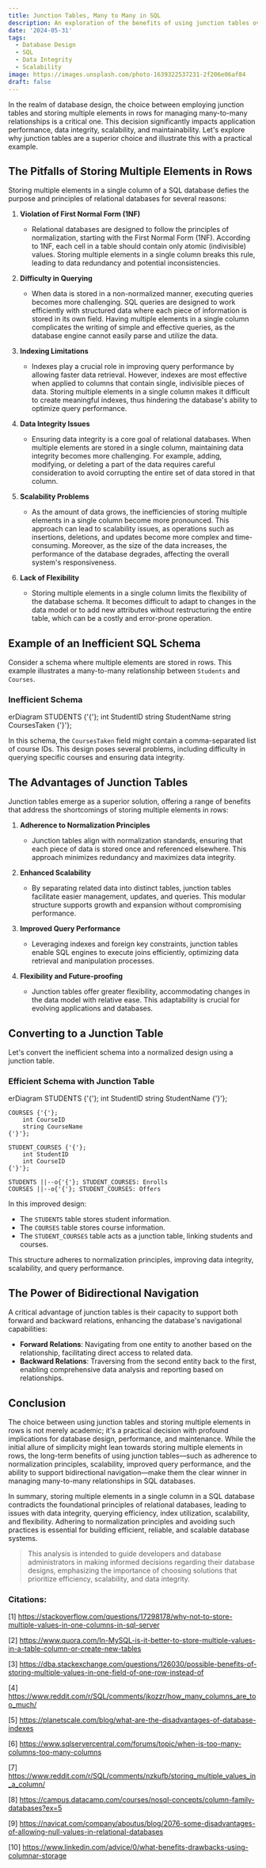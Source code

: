 ```yaml
---
title: Junction Tables, Many to Many in SQL
description: An exploration of the benefits of using junction tables over storing multiple elements in rows for managing many-to-many relationships in SQL databases.
date: '2024-05-31'
tags:
  - Database Design
  - SQL
  - Data Integrity
  - Scalability
image: https://images.unsplash.com/photo-1639322537231-2f206e06af84
draft: false
---
```


<script>
  import Mermaid from '$lib/components/markdown/mermaid.svelte';
</script>

In the realm of database design, the choice between employing junction tables and storing multiple elements in rows for managing many-to-many relationships is a critical one. This decision significantly impacts application performance, data integrity, scalability, and maintainability. Let's explore why junction tables are a superior choice and illustrate this with a practical example.

## The Pitfalls of Storing Multiple Elements in Rows

Storing multiple elements in a single column of a SQL database defies the purpose and principles of relational databases for several reasons:

1. **Violation of First Normal Form (1NF)**
   - Relational databases are designed to follow the principles of normalization, starting with the First Normal Form (1NF). According to 1NF, each cell in a table should contain only atomic (indivisible) values. Storing multiple elements in a single column breaks this rule, leading to data redundancy and potential inconsistencies.

2. **Difficulty in Querying**
   - When data is stored in a non-normalized manner, executing queries becomes more challenging. SQL queries are designed to work efficiently with structured data where each piece of information is stored in its own field. Having multiple elements in a single column complicates the writing of simple and effective queries, as the database engine cannot easily parse and utilize the data.

3. **Indexing Limitations**
   - Indexes play a crucial role in improving query performance by allowing faster data retrieval. However, indexes are most effective when applied to columns that contain single, indivisible pieces of data. Storing multiple elements in a single column makes it difficult to create meaningful indexes, thus hindering the database's ability to optimize query performance.

4. **Data Integrity Issues**
   - Ensuring data integrity is a core goal of relational databases. When multiple elements are stored in a single column, maintaining data integrity becomes more challenging. For example, adding, modifying, or deleting a part of the data requires careful consideration to avoid corrupting the entire set of data stored in that column.

5. **Scalability Problems**
   - As the amount of data grows, the inefficiencies of storing multiple elements in a single column become more pronounced. This approach can lead to scalability issues, as operations such as insertions, deletions, and updates become more complex and time-consuming. Moreover, as the size of the data increases, the performance of the database degrades, affecting the overall system's responsiveness.

6. **Lack of Flexibility**
   - Storing multiple elements in a single column limits the flexibility of the database schema. It becomes difficult to adapt to changes in the data model or to add new attributes without restructuring the entire table, which can be a costly and error-prone operation.

## Example of an Inefficient SQL Schema

Consider a schema where multiple elements are stored in rows. This example illustrates a many-to-many relationship between `Students` and `Courses`.

### Inefficient Schema


<Mermaid height="200">
erDiagram
    STUDENTS {'{'}; 
        int StudentID
        string StudentName
        string CoursesTaken
    {'}'}; 
</Mermaid>

In this schema, the `CoursesTaken` field might contain a comma-separated list of course IDs. This design poses several problems, including difficulty in querying specific courses and ensuring data integrity.

## The Advantages of Junction Tables

Junction tables emerge as a superior solution, offering a range of benefits that address the shortcomings of storing multiple elements in rows:

1. **Adherence to Normalization Principles**
   - Junction tables align with normalization standards, ensuring that each piece of data is stored once and referenced elsewhere. This approach minimizes redundancy and maximizes data integrity.

2. **Enhanced Scalability**
   - By separating related data into distinct tables, junction tables facilitate easier management, updates, and queries. This modular structure supports growth and expansion without compromising performance.

3. **Improved Query Performance**
   - Leveraging indexes and foreign key constraints, junction tables enable SQL engines to execute joins efficiently, optimizing data retrieval and manipulation processes.

4. **Flexibility and Future-proofing**
   - Junction tables offer greater flexibility, accommodating changes in the data model with relative ease. This adaptability is crucial for evolving applications and databases.

## Converting to a Junction Table

Let's convert the inefficient schema into a normalized design using a junction table.

### Efficient Schema with Junction Table

<Mermaid height="200">
erDiagram
    STUDENTS {'{'}; 
        int StudentID
        string StudentName
    {'}'}; 

    COURSES {'{'}; 
        int CourseID
        string CourseName
    {'}'}; 

    STUDENT_COURSES {'{'}; 
        int StudentID
        int CourseID
    {'}'}; 

    STUDENTS ||--o{'{'}; STUDENT_COURSES: Enrolls
    COURSES ||--o{'{'}; STUDENT_COURSES: Offers
</Mermaid>

In this improved design:
- The `STUDENTS` table stores student information.
- The `COURSES` table stores course information.
- The `STUDENT_COURSES` table acts as a junction table, linking students and courses.

This structure adheres to normalization principles, improving data integrity, scalability, and query performance.

## The Power of Bidirectional Navigation

A critical advantage of junction tables is their capacity to support both forward and backward relations, enhancing the database's navigational capabilities:

- **Forward Relations**: Navigating from one entity to another based on the relationship, facilitating direct access to related data.
- **Backward Relations**: Traversing from the second entity back to the first, enabling comprehensive data analysis and reporting based on relationships.

## Conclusion

The choice between using junction tables and storing multiple elements in rows is not merely academic; it's a practical decision with profound implications for database design, performance, and maintenance. While the initial allure of simplicity might lean towards storing multiple elements in rows, the long-term benefits of using junction tables—such as adherence to normalization principles, scalability, improved query performance, and the ability to support bidirectional navigation—make them the clear winner in managing many-to-many relationships in SQL databases.

In summary, storing multiple elements in a single column in a SQL database contradicts the foundational principles of relational databases, leading to issues with data integrity, querying efficiency, index utilization, scalability, and flexibility. Adhering to normalization principles and avoiding such practices is essential for building efficient, reliable, and scalable database systems.

> This analysis is intended to guide developers and database administrators in making informed decisions regarding their database designs, emphasizing the importance of choosing solutions that prioritize efficiency, scalability, and data integrity.

### Citations:

[1] https://stackoverflow.com/questions/17298178/why-not-to-store-multiple-values-in-one-columns-in-sql-server

[2] https://www.quora.com/In-MySQL-is-it-better-to-store-multiple-values-in-a-table-column-or-create-new-tables

[3] https://dba.stackexchange.com/questions/126030/possible-benefits-of-storing-multiple-values-in-one-field-of-one-row-instead-of

[4] https://www.reddit.com/r/SQL/comments/jkozzr/how_many_columns_are_too_much/

[5] https://planetscale.com/blog/what-are-the-disadvantages-of-database-indexes

[6] https://www.sqlservercentral.com/forums/topic/when-is-too-many-columns-too-many-columns

[7] https://www.reddit.com/r/SQL/comments/nzkufb/storing_multiple_values_in_a_column/

[8] https://campus.datacamp.com/courses/nosql-concepts/column-family-databases?ex=5

[9] https://navicat.com/company/aboutus/blog/2076-some-disadvantages-of-allowing-null-values-in-relational-databases

[10] https://www.linkedin.com/advice/0/what-benefits-drawbacks-using-columnar-storage

